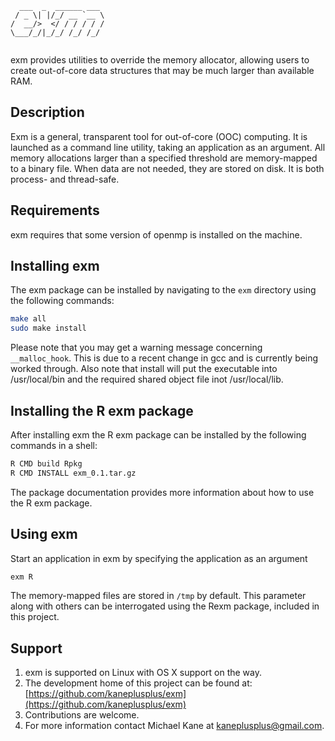 ```
  ___  _  ______ ___ 
 / _ \| |/_/ __ `__ \
/  __/>  </ / / / / /
\___/_/|_/_/ /_/ /_/ 
                     
```

exm provides utilities to override the memory allocator,
allowing users to create out-of-core data structures that may be much
larger than available RAM.

Description
---

Exm is a general, transparent tool for out-of-core (OOC) computing.
It is launched as a command line utility, taking an application as an 
argument. All memory allocations larger than a specified threshold 
are memory-mapped to a binary file. When data are not needed, they are
stored on disk. It is both process- and thread-safe.

Requirements
---

exm requires that some version of openmp is installed on the machine.

Installing exm
---

The exm package can be installed by navigating to the 
`exm` directory using the following commands:

```bash
make all
sudo make install
```

Please note that you may get a warning message concerning `__malloc_hook`.
This is due to a recent change in gcc and is currently being worked through.
Also note that install will put the executable into /usr/local/bin and the
required shared object file inot /usr/local/lib.

Installing the R exm package
---

After installing exm the R exm package can be installed by
the following commands in a shell:

```bash
R CMD build Rpkg
R CMD INSTALL exm_0.1.tar.gz
```

The package documentation provides more information about how to use the 
R exm package.

Using exm
---

Start an application in exm by specifying the application as an argument

```r
exm R
```


The memory-mapped files are stored in `/tmp` by default. This parameter along
with others can be interrogated using the Rexm package, included in
this project.

Support
---

1. exm is supported on Linux with OS X support on the way.
2. The development home of this project can be found at: [https://github.com/kaneplusplus/exm](https://github.com/kaneplusplus/exm)
3. Contributions are welcome.
4. For more information contact Michael Kane at [kaneplusplus@gmail.com](kaneplusplus@gmail.com).

